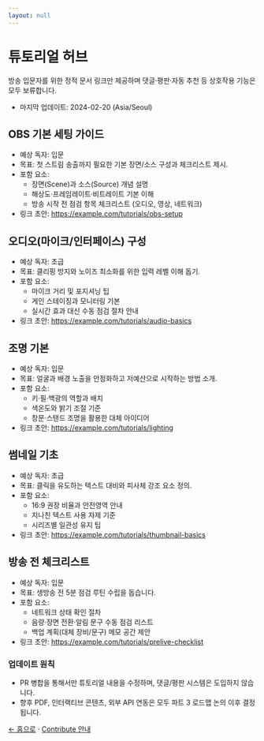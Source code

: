 ```yaml
---
layout: null
---
```

# 튜토리얼 허브

방송 입문자를 위한 정적 문서 링크만 제공하며 댓글·평판·자동 추천 등 상호작용 기능은 모두 보류합니다.
- 마지막 업데이트: 2024-02-20 (Asia/Seoul)

## OBS 기본 세팅 가이드

- 예상 독자: 입문
- 목표: 첫 스트림 송출까지 필요한 기본 장면/소스 구성과 체크리스트 제시.
- 포함 요소:
  - 장면(Scene)과 소스(Source) 개념 설명
  - 해상도·프레임레이트·비트레이트 기본 이해
  - 방송 시작 전 점검 항목 체크리스트 (오디오, 영상, 네트워크)
- 링크 초안: https://example.com/tutorials/obs-setup

## 오디오(마이크/인터페이스) 구성

- 예상 독자: 초급
- 목표: 클리핑 방지와 노이즈 최소화를 위한 입력 레벨 이해 돕기.
- 포함 요소:
  - 마이크 거리 및 포지셔닝 팁
  - 게인 스테이징과 모니터링 기본
  - 실시간 효과 대신 수동 점검 절차 안내
- 링크 초안: https://example.com/tutorials/audio-basics

## 조명 기본

- 예상 독자: 입문
- 목표: 얼굴과 배경 노출을 안정화하고 저예산으로 시작하는 방법 소개.
- 포함 요소:
  - 키·필·백광의 역할과 배치
  - 색온도와 밝기 조절 기준
  - 창문·스탠드 조명을 활용한 대체 아이디어
- 링크 초안: https://example.com/tutorials/lighting

## 썸네일 기초

- 예상 독자: 초급
- 목표: 클릭을 유도하는 텍스트 대비와 피사체 강조 요소 정의.
- 포함 요소:
  - 16:9 권장 비율과 안전영역 안내
  - 지나친 텍스트 사용 자제 기준
  - 시리즈별 일관성 유지 팁
- 링크 초안: https://example.com/tutorials/thumbnail-basics

## 방송 전 체크리스트

- 예상 독자: 입문
- 목표: 생방송 전 5분 점검 루틴 수립을 돕습니다.
- 포함 요소:
  - 네트워크 상태 확인 절차
  - 음량·장면 전환·알림 문구 수동 점검 리스트
  - 백업 계획(대체 장비/문구) 메모 공간 제안
- 링크 초안: https://example.com/tutorials/prelive-checklist

### 업데이트 원칙

- PR 병합을 통해서만 튜토리얼 내용을 수정하며, 댓글/평판 시스템은 도입하지 않습니다.
- 향후 PDF, 인터랙티브 콘텐츠, 외부 API 연동은 모두 파트 3 로드맵 논의 이후 결정됩니다.

[← 홈으로](../../index.html) · [Contribute 안내](../contribute.html)
